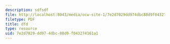 ```yaml
---
description: sdfsdf
file: http://localhost:8043/media/ocw-site-1/7e2d7029dd974dbc88d9f043274161a1_riddlenote.png
filetype: PDF
title: dfd
type: resource
uid: 7e2d7029-dd97-4dbc-88d9-f043274161a1
---
```

